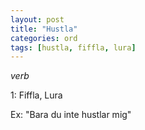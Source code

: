 ```yaml
---
layout: post
title: "Hustla"
categories: ord
tags: [hustla, fiffla, lura]
---
```


*verb*

1: Fiffla, Lura

Ex: "Bara du inte hustlar mig"